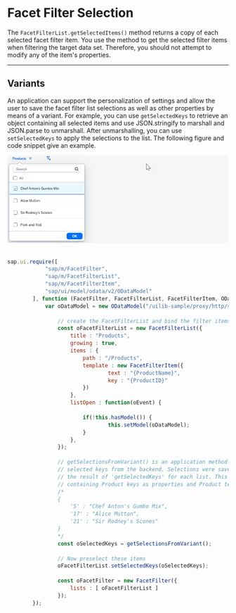 <!-- loioef860fc989764439957c6446ecebd7ec -->

# Facet Filter Selection

The `FacetFilterList.getSelectedItems()` method returns a copy of each selected facet filter item. You use the method to get the selected filter items when filtering the target data set. Therefore, you should not attempt to modify any of the item's properties.

***

## Variants

An application can support the personalization of settings and allow the user to save the facet filter list selections as well as other properties by means of a variant. For example, you can use `getSelectedKeys` to retrieve an object containing all selected items and use JSON.stringify to marshall and JSON.parse to unmarshall. After unmarshalling, you can use `setSelectedKeys` to apply the selections to the list. The following figure and code snippet give an example.

![](images/loioce923dff09294b65b51609d2ec1f1718_Source1.png)

```js

sap.ui.require([
			"sap/m/FacetFilter",
			"sap/m/FacetFilterList",
			"sap/m/FacetFilterItem",
			"sap/ui/model/odata/v2/ODataModel"
		], function (FacetFilter, FacetFilterList, FacetFilterItem, ODataModel) {
			var oDataModel = new ODataModel("/uilib-sample/proxy/http/services.odata.org/V3/Northwind/Northwind.svc");

				// create the FacetFilterList and bind the filter items
				const oFacetFilterList = new FacetFilterList({
					title : "Products",
					growing : true,
					items : {
						path : "/Products",
						template : new FacetFilterItem({
								text : "{ProductName}",
								key : "{ProductID}"
						})
					},
					listOpen : function(oEvent) {

						if(!this.hasModel()) {          
								this.setModel(oDataModel);
						}
					},
				});

				// getSelectionsFromVariant() is an application method to retrieve
				// selected keys from the backend. Selections were saved to the variant by persisting 
				// the result of 'getSelectedKeys' for each list. This is an object 
				// containing Product keys as properties and Product text as property values, for example:
				/*      
				{
					'5' : "Chef Anton's Gumbo Mix",
					'17' : "Alice Mutton",
					'21' : "Sir Rodney's Scones"                
				}
				*/
				const oSelectedKeys = getSelectionsFromVariant(); 

				// Now preselect these items
				oFacetFilterList.setSelectedKeys(oSelectedKeys);

				const oFacetFilter = new FacetFilter({
					lists : [ oFacetFilterList ]
				}); 
		});
```

